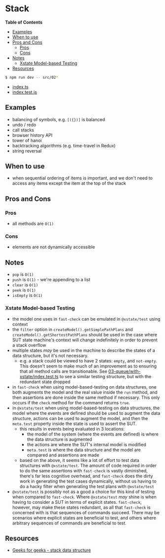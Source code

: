 # Stack

<!-- START doctoc generated TOC please keep comment here to allow auto update -->
<!-- DON'T EDIT THIS SECTION, INSTEAD RE-RUN doctoc TO UPDATE -->
**Table of Contents**

- [Examples](#examples)
- [When to use](#when-to-use)
- [Pros and Cons](#pros-and-cons)
  - [Pros](#pros)
  - [Cons](#cons)
- [Notes](#notes)
  - [Xstate Model-based Testing](#xstate-model-based-testing)
- [Resources](#resources)

<!-- END doctoc generated TOC please keep comment here to allow auto update -->

```bash
$ npm run dev -- src/02*
```

- [index.ts](./index.ts)
- [index.test.js](./index.test.js)

## Examples

- balancing of symbols, e.g. `[({})]` is balanced
- undo / redo
- call stacks
- browser history API
- tower of hanoi
- backtracking algorithms (e.g. time-travel in Redux)
- string reversal

## When to use

- when sequential ordering of items is important, and we don't need to access
    any items except the item at the top of the stack

## Pros and Cons

### Pros

- all methods are `O(1)`

### Cons

- elements are not dynamically accessible

## Notes

- `pop` is `O(1)`
- `push` is `O(1)` - we're appending to a list
- `clear` is `O(1)`
- `peek` is `O(1)`
- `isEmpty` is `O(1)`

### Xstate Model-based Testing

- the model one uses in `fast-check` can be emulated in `@xstate/test` using
    context
- the `filter` option in `createModel().getSimplePathPlans` and
    `createModel().getShortestPathPlans` should be used in the case where
    SUT state machine's context will change indefinitely in order to prevent a
    stack overflow
- multiple states _may_ be used in the machine to describe the states of a data
    structure, but it's not necessary.
    - e.g. a stack could be viewed to have 2 states: `empty`, and `not-empty`.
        This doesn't seem to make much of an improvement as to ensuring that all
        method calls are transitionable. See
        [03-queue/with-xstate/index.test.ts](../03-queue/with-xstate/index.test.ts) to
        see a similar testing structure, but with the redundant state dropped
- in `fast-check` when using model-based-testing on data structures, one both
    augments the model and the real value inside the `run` method, and then
    assertions are done inside the same method if necessary. This only occurs if the
    `check` method for the command returns `true`.
- in `@xstate/test` when using model-based-testing on data structures, the model
    where the events are defined should be used to augment the data structure,
    actions can be used to augment the model, and then the `meta.test` property
    inside the state is used to assert the SUT.
    - this results in events being evaluated in 3 locations:
        - the model of the system (where the events are defined) is where the
            data structure is augmented
        - the actions are where the SUT's internal model is modified
        - `meta.test` is where the data structure and the model are compared and
            assertions are made
    - based on the above, it seems like a lot of effort to test data structures
        with `@xstate/test`. The amount of code required in order to do the same
        assertions with `fast-check` is vastly diminished, there's far less
        cognitive overhead, and `fast-check` does the dirty work in generating
        the test cases dynamically, without us having to do a hacky filter when
        generating the test plans with `@xstate/test`
- `@xstate/test` is possibly not as a good a choice for this kind of testing
    when compared to `fast-check`. Where `@xstate/test` _may_ shine is when
    having to consider a SUT in terms of explicit states. `fast-check`, however,
    may make these states redundant, as all that `fast-check` is concerned with
    is that sequences of commands succeed. There may be scenarios where explicit
    states are beneficial to test, and others where arbitrary sequences of
    commands are beneficial to test.

## Resources

- [Geeks for geeks - stack data structure](https://www.geeksforgeeks.org/stack-data-structure)
